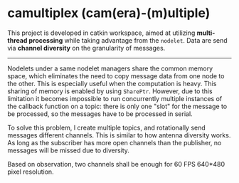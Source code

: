 # camultiplex (cam(era)-(m)ultiple)
This project is developed in catkin workspace, aimed at utilizing **multi-thread processing** while taking advantage from the `nodelet`. Data are send via **channel diversity** on the granularity of messages. 

***

Nodelets under a same nodelet managers share the common memory space, which eliminates the need to copy message data from one node to the other. This is especially useful when the computation is heavy. This sharing of memory is enabled by using `SharePtr`. However, due to this limitation it becomes impossible to run concurrently multiple instances of the callback function on a topic: there is only one "slot" for the message to be processed, so the messages have to be processed in serial.

To solve this problem, I create multiple topics, and rotationally send messages different channels. This is similar to how antenna diversity works. As long as the subscriber has more open channels than the publisher, no messages will be missed due to diversity.

Based on observation, two channels shall be enough for 60 FPS 640*480 pixel resolution.  

